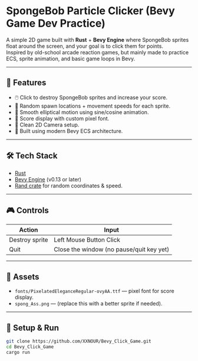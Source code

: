 # SpongeBob Particle Clicker (Bevy Game Dev Practice)

A simple 2D game built with **Rust** + **Bevy Engine** where SpongeBob sprites float around the screen, and your goal is to click them for points.  
Inspired by old-school arcade reaction games, but mainly made to practice ECS, sprite animation, and basic game loops in Bevy.

---

## 🚀 Features
- 🖱️ Click to destroy SpongeBob sprites and increase your score.
- 🎲 Random spawn locations + movement speeds for each sprite.
- 🔄 Smooth elliptical motion using sine/cosine animation.
- 🔧 Score display with custom pixel font.
- 🌌 Clean 2D Camera setup.
- 🔨 Built using modern Bevy ECS architecture.

---

## 🛠️ Tech Stack
- [Rust](https://www.rust-lang.org/)
- [Bevy Engine](https://bevyengine.org/) (v0.13 or later)
- [Rand crate](https://crates.io/crates/rand) for random coordinates & speed.

---

## 🎮 Controls
| Action         | Input                  |
|---------------|------------------------|
| Destroy sprite | Left Mouse Button Click |
| Quit           | Close the window (no pause/quit key yet) |

---

## 📁 Assets
- `fonts/PixelatedEleganceRegular-ovyAA.ttf` — pixel font for score display.
- `spong_Ass.png` — (replace this with a better sprite if needed).

---

## 🔧 Setup & Run
```bash
git clone https://github.com/XXNOUR/Bevy_Click_Game.git
cd Bevy_Click_Game
cargo run


